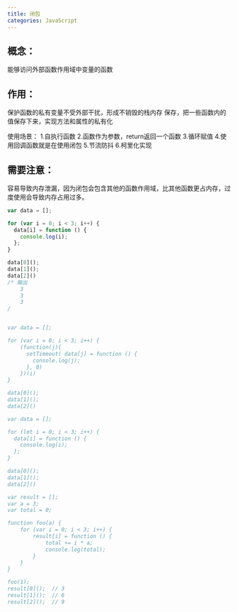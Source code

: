 ```yaml
---
title: 闭包
categories: JavaScript
---
```


## 概念：
能够访问外部函数作用域中变量的函数

## 作用：
保护函数的私有变量不受外部干扰，形成不销毁的栈内存
保存，把一些函数内的值保存下来，实现方法和属性的私有化

使用场景：
1.自执行函数
2.函数作为参数，return返回一个函数
3.循环赋值
4.使用回调函数就是在使用闭包
5.节流防抖
6.柯里化实现

## 需要注意：
容易导致内存泄漏，因为闭包会包含其他的函数作用域，比其他函数更占内存，过度使用会导致内存占用过多。

``` javascript
var data = [];

for (var i = 0; i < 3; i++) {
  data[i] = function () {
    console.log(i);
  };
}

data[0]();
data[1]();
data[2]()
/* 输出
    3
    3
    3
/


var data = [];

for (var i = 0; i < 3; i++) {
    (function(j){
      setTimeout( data[j] = function () {
        console.log(j);
      }, 0)
    })(i)
}

data[0]();
data[1]();
data[2]()

var data = [];

for (let i = 0; i < 3; i++) {
  data[i] = function () {
    console.log(i);
  };
}

data[0]();
data[1]();
data[2]()

var result = [];
var a = 3;
var total = 0;

function foo(a) {
    for (var i = 0; i < 3; i++) {
        result[i] = function () {
            total += i * a;
            console.log(total);
        }
    }
}

foo(1);
result[0]();  // 3
result[1]();  // 6
result[2]();  // 9
```

